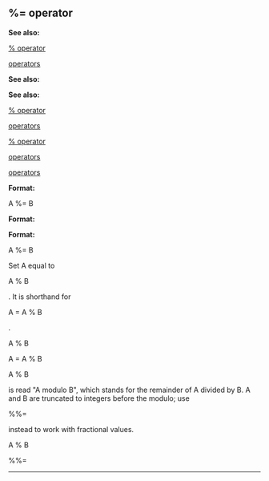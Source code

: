 

 %= operator
-------------




**See also:** 


[% operator](#/operator/%) 

[operators](#/operator) 




**See also:** 

**See also:**

[% operator](#/operator/%) 

[operators](#/operator) 


[% operator](#/operator/%)

[operators](#/operator) 

[operators](#/operator)


**Format:** 


 A %= B
 


**Format:** 

**Format:**

 A %= B


 Set A equal to
 
 A % B
 
 . It is shorthand for
 
 A = A % B
 
 .




 A % B


 A = A % B



 A % B
 
 is read "A modulo B", which stands for the remainder of A divided
by B. A and B are truncated to integers before the modulo; use
 
 %%=
 
 instead
to work with fractional values.




 A % B


 %%=



---


